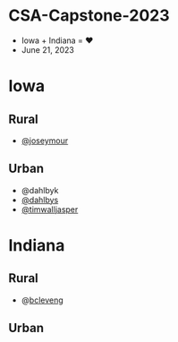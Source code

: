 # CSA-Capstone-2023

- Iowa + Indiana = ❤️
- June 21, 2023

# Iowa

## Rural
- [@joseymour](joseymour.md)
## Urban
- @dahlbyk
- [@dahlbys](dahlbys.md)
- [@timwalljasper](timwalljasper.md)

# Indiana

## Rural
- @[bcleveng](bcleveng.md)
  
## Urban


